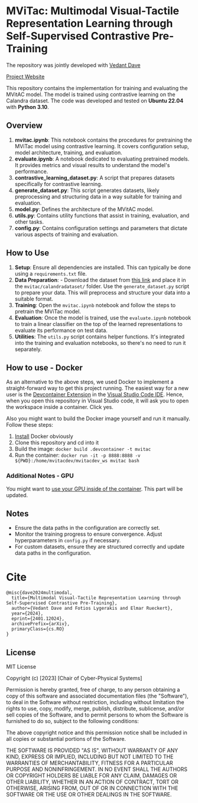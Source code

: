 
# MViTac: Multimodal Visual-Tactile Representation Learning through Self-Supervised Contrastive Pre-Training

The repository was jointly developed with [Vedant Dave](https://github.com/VDML97)

[Project Website](https://sites.google.com/view/mvitac/home)

This repository contains the implementation for training and evaluating the MVitAC model. The model is trained using contrastive learning on the Calandra dataset. The code was developed and tested on **Ubuntu 22.04** with **Python 3.10**.
## Overview

1. **mvitac.ipynb**: This notebook contains the procedures for pretraining the MViTac model using contrastive learning. It covers configuration setup, model architecture, training, and evaluation.
2. **evaluate.ipynb**: A notebook dedicated to evaluating pretrained models. It provides metrics and visual results to understand the model's performance.
3. **contrastive_learning_dataset.py**: A script that prepares datasets specifically for contrastive learning.
4. **generate_dataset.py**: This script generates datasets, likely preprocessing and structuring data in a way suitable for training and evaluation.
5. **model.py**: Defines the architecture of the MVitAC model.
6. **utils.py**: Contains utility functions that assist in training, evaluation, and other tasks.
7. **config.py**: Contains configuration settings and parameters that dictate various aspects of training and evaluation.

## How to Use

1. **Setup**: Ensure all dependencies are installed. This can typically be done using a `requirements.txt` file.
2. **Data Preparation**: - Download the dataset from [this link](https://drive.google.com/drive/folders/1wHEg_RR8YAQjMnt9r5biUwo5z3P6bjR3) and place it in the `mvitac/calandradataset/` folder. Use the `generate_dataset.py` script to prepare your data. This will preprocess and structure your data into a suitable format.
3. **Training**: Open the `mvitac.ipynb` notebook and follow the steps to pretrain the MViTac model.
4. **Evaluation**: Once the model is trained, use the `evaluate.ipynb` notebook to train a linear classifier on the top of the learned representations to evaluate its performance on test data.
5. **Utilities**: The `utils.py` script contains helper functions. It's integrated into the training and evaluation notebooks, so there's no need to run it separately.

## How to use - Docker

As an alternative to the above steps, we used Docker to implement a straight-forward way to get this project running. The easiest way for a new user is the [Devcontainer Extension](https://marketplace.visualstudio.com/items?itemName=ms-vscode-remote.remote-containers) in the [Visual Studio Code IDE](https://code.visualstudio.com/). Hence, when you open this repository in Visual Studio code, it will ask you to open the workspace inside a container. Click yes.

Also you might want to build the Docker image yourself and run it manually. Follow these steps:

1. [Install](https://docs.docker.com/get-docker/) Docker obviously
2. Clone this repository and cd into it
3. Build the image: `docker build .devcontainer -t mvitac`
4. Run the container: `docker run -it -p 8888:8888 -v ${PWD}:/home/mvitacdev/mvitacdev_ws mvitac bash`

### Additional Notes - GPU
You might want to [use your GPU inside of the container](https://github.com/NVIDIA/nvidia-container-toolkit).
This part will be updated.

## Notes

- Ensure the data paths in the configuration are correctly set.
- Monitor the training progress to ensure convergence. Adjust hyperparameters in `config.py` if necessary.
- For custom datasets, ensure they are structured correctly and update data paths in the configuration.

# Cite
    @misc{dave2024multimodal,
      title={Multimodal Visual-Tactile Representation Learning through Self-Supervised Contrastive Pre-Training}, 
      author={Vedant Dave and Fotios Lygerakis and Elmar Rueckert},
      year={2024},
      eprint={2401.12024},
      archivePrefix={arXiv},
      primaryClass={cs.RO}
    }

## License

MIT License

Copyright (c) [2023] [Chair of Cyber-Physical Systems]

Permission is hereby granted, free of charge, to any person obtaining a copy
of this software and associated documentation files (the "Software"), to deal
in the Software without restriction, including without limitation the rights
to use, copy, modify, merge, publish, distribute, sublicense, and/or sell
copies of the Software, and to permit persons to whom the Software is
furnished to do so, subject to the following conditions:

The above copyright notice and this permission notice shall be included in all
copies or substantial portions of the Software.

THE SOFTWARE IS PROVIDED "AS IS", WITHOUT WARRANTY OF ANY KIND, EXPRESS OR
IMPLIED, INCLUDING BUT NOT LIMITED TO THE WARRANTIES OF MERCHANTABILITY,
FITNESS FOR A PARTICULAR PURPOSE AND NONINFRINGEMENT. IN NO EVENT SHALL THE
AUTHORS OR COPYRIGHT HOLDERS BE LIABLE FOR ANY CLAIM, DAMAGES OR OTHER
LIABILITY, WHETHER IN AN ACTION OF CONTRACT, TORT OR OTHERWISE, ARISING FROM,
OUT OF OR IN CONNECTION WITH THE SOFTWARE OR THE USE OR OTHER DEALINGS IN THE
SOFTWARE.
